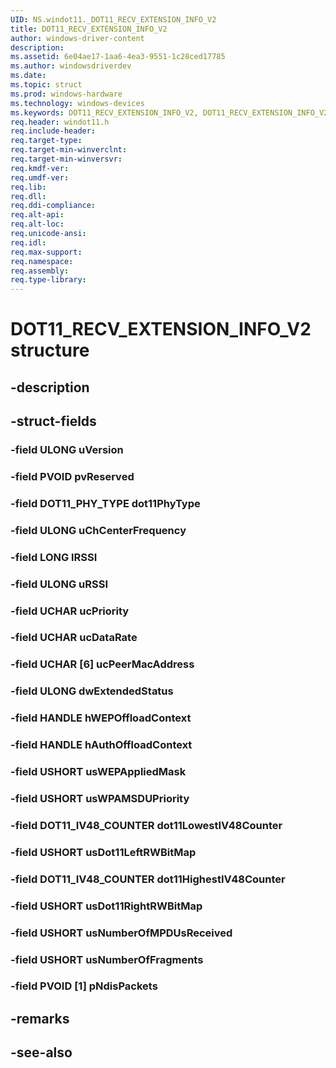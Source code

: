 ```yaml
---
UID: NS.windot11._DOT11_RECV_EXTENSION_INFO_V2
title: DOT11_RECV_EXTENSION_INFO_V2
author: windows-driver-content
description: 
ms.assetid: 6e04ae17-1aa6-4ea3-9551-1c28ced17785
ms.author: windowsdriverdev
ms.date: 
ms.topic: struct
ms.prod: windows-hardware
ms.technology: windows-devices
ms.keywords: DOT11_RECV_EXTENSION_INFO_V2, DOT11_RECV_EXTENSION_INFO_V2, *PDOT11_RECV_EXTENSION_INFO_V2
req.header: windot11.h
req.include-header:
req.target-type:
req.target-min-winverclnt:
req.target-min-winversvr:
req.kmdf-ver:
req.umdf-ver:
req.lib:
req.dll:
req.ddi-compliance:
req.alt-api:
req.alt-loc:
req.unicode-ansi:
req.idl:
req.max-support:
req.namespace:
req.assembly:
req.type-library:
---
```


# DOT11_RECV_EXTENSION_INFO_V2 structure

## -description



## -struct-fields

### -field ULONG uVersion			
 	
### -field PVOID pvReserved			
 	
### -field DOT11_PHY_TYPE dot11PhyType			
 	
### -field ULONG uChCenterFrequency			
 	
### -field LONG lRSSI			
 	
### -field ULONG uRSSI			
 	
### -field UCHAR ucPriority			
 	
### -field UCHAR ucDataRate			
 	
### -field UCHAR [6] ucPeerMacAddress			
 	
### -field ULONG dwExtendedStatus			
 	
### -field HANDLE hWEPOffloadContext			
 	
### -field HANDLE hAuthOffloadContext			
 	
### -field USHORT usWEPAppliedMask			
 	
### -field USHORT usWPAMSDUPriority			
 	
### -field DOT11_IV48_COUNTER dot11LowestIV48Counter			
 	
### -field USHORT usDot11LeftRWBitMap			
 	
### -field DOT11_IV48_COUNTER dot11HighestIV48Counter			
 	
### -field USHORT usDot11RightRWBitMap			
 	
### -field USHORT usNumberOfMPDUsReceived			
 	
### -field USHORT usNumberOfFragments			
 	
### -field PVOID [1] pNdisPackets			
 	
## -remarks

## -see-also